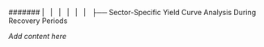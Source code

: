 ####### |   |   |   |   |   |   ├── Sector-Specific Yield Curve Analysis During Recovery Periods

*Add content here*